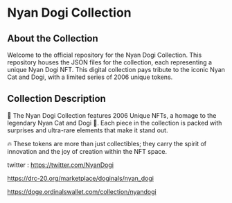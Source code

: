 # Nyan Dogi Collection

## About the Collection

Welcome to the official repository for the Nyan Dogi Collection. This repository houses the JSON files for the collection, each representing a unique Nyan Dogi NFT. This digital collection pays tribute to the iconic Nyan Cat and Dogi, with a limited series of 2006 unique tokens.

## Collection Description

🎨 The Nyan Dogi Collection features 2006 Unique NFTs, a homage to the legendary Nyan Cat and Dogi 🐶. Each piece in the collection is packed with surprises and ultra-rare elements that make it stand out.

🔥 These tokens are more than just collectibles; they carry the spirit of innovation and the joy of creation within the NFT space.

twitter : https://twitter.com/NyanDogi


https://drc-20.org/marketplace/doginals/nyan_dogi


https://doge.ordinalswallet.com/collection/nyandogi

